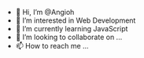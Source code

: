 - 👋 Hi, I’m @Angioh
- 👀 I’m interested in Web Development
- 🌱 I’m currently learning JavaScript
- 💞️ I’m looking to collaborate on ...
- 📫 How to reach me ...

<!---
Angioh/Angioh is a ✨ special ✨ repository because its `README.md` (this file) appears on your GitHub profile.
You can click the Preview link to take a look at your changes.
--->
